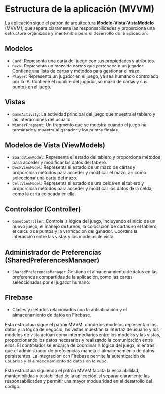 # Estructura de la aplicación (MVVM)

La aplicación sigue el patrón de arquitectura **Modelo-Vista-VistaModelo** (MVVM), que separa claramente las responsabilidades y proporciona una estructura organizada y mantenible para el desarrollo de la aplicación.

## Modelos
- `Card`: Representa una carta del juego con sus propiedades y atributos.
- `Deck`: Representa un mazo de cartas que pertenece a un jugador. Contiene una lista de cartas y métodos para gestionar el mazo.
- `Player`: Representa un jugador en el juego, ya sea humano o controlado por la IA. Contiene el nombre del jugador, su mazo de cartas y sus puntos en el juego.

## Vistas
- `GameActivity`: La actividad principal del juego que muestra el tablero y las interacciones del usuario.
- `WinnerFragment`: Un fragmento que se muestra cuando el juego ha terminado y muestra al ganador y los puntos finales.

## Modelos de Vista (ViewModels)
- `BoardViewModel`: Representa el estado del tablero y proporciona métodos para acceder y modificar los datos del tablero.
- `DeckViewModel`: Representa el estado de un mazo de cartas y proporciona métodos para acceder y modificar el mazo, así como seleccionar una carta del mazo.
- `CellViewModel`: Representa el estado de una celda en el tablero y proporciona métodos para acceder y modificar los datos de la celda, como la carta colocada en ella.

## Controlador (Controller)
- `GameController`: Controla la lógica del juego, incluyendo el inicio de un nuevo juego, el manejo de turnos, la colocación de cartas en el tablero, el cálculo de puntos y la verificación del ganador. Coordina la interacción entre las vistas y los modelos de vista.

## Administrador de Preferencias (SharedPreferencesManager)
- `SharedPreferencesManager`: Gestiona el almacenamiento de datos en las preferencias compartidas de la aplicación, como las cartas seleccionadas por el jugador humano.

## Firebase
- Clases y métodos relacionados con la autenticación y el almacenamiento de datos en Firebase.

Esta estructura sigue el patrón MVVM, donde los modelos representan los datos y la lógica de negocio, las vistas muestran la interfaz de usuario y los modelos de vista actúan como intermediarios entre los modelos y las vistas, proporcionando los datos necesarios y realizando la comunicación entre ellos. El controlador se encarga de coordinar la lógica del juego, mientras que el administrador de preferencias maneja el almacenamiento de datos persistentes. La integración con Firebase permite la autenticación de usuarios y el almacenamiento de datos en la nube.

Esta estructura siguiendo el patrón MVVM facilita la escalabilidad, mantenibilidad y testabilidad de la aplicación, al separar claramente las responsabilidades y permitir una mayor modularidad en el desarrollo del código.
